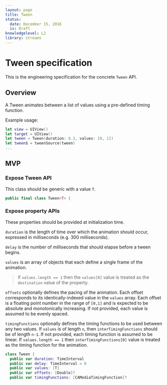 ```yaml
---
layout: page
title: Tween
status:
  date: December 15, 2016
  is: Draft
knowledgelevel: L2
library: streams
---
```


# Tween specification

This is the engineering specification for the concrete `Tween` API.

## Overview

A Tween animates between a list of values using a pre-defined timing function.

Example usage:

```swift
let view = UIView()
let target = UIView()
let tween = Tween(duration: 0.3, values: [0, 1])
let tween$ = tweenSource(tween)
...
```

## MVP

### Expose Tween API

This class should be generic with a value `T`.

```swift
public final class Tween<T> {
```

### Expose property APIs

These properties should be provided at initialization time.

`duration` is the length of time over which the animation should occur, expressed in milliseconds (e.g. 300 milliseconds).

`delay` is the number of milliseconds that should elapse before a tween begins.

`values` is an array of objects that each define a single frame of the animation.

> If `values.length == 1` then the `values[0]` value is treated as the `destination` value of the property.

`offsets` optionally defines the pacing of the animation. Each offset corresponds to its identically-indexed value in the `values` array. Each offset is a floating point number in the range of `[0,1]` and is expected to be absolute and monotonically increasing. If not provided, each value is assumed to be evenly spaced.

`timingFunctions` optionally defines the timing functions to be used between any two values. If `values` is of length `n`, then `interTimingFunctions` should be of length `n-1`. If not provided, each timing function is assumed to be linear. If `values.length == 1` then `interTimingFunctions[0]` value is treated as the timing function for the animation.

```swift
class Tween {
  public var duration: TimeInterval
  public var delay: TimeInterval = 0
  public var values: [T]
  public var offsets: [Double]?
  public var timingFunctions: [CAMediaTimingFunction]?
```
